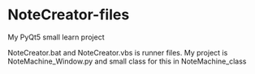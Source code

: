 # NoteCreator-files
My PyQt5 small learn project


NoteCreator.bat and NoteCreator.vbs is runner files. 
My project is NoteMachine_Window.py and small class for this in NoteMachine_class
